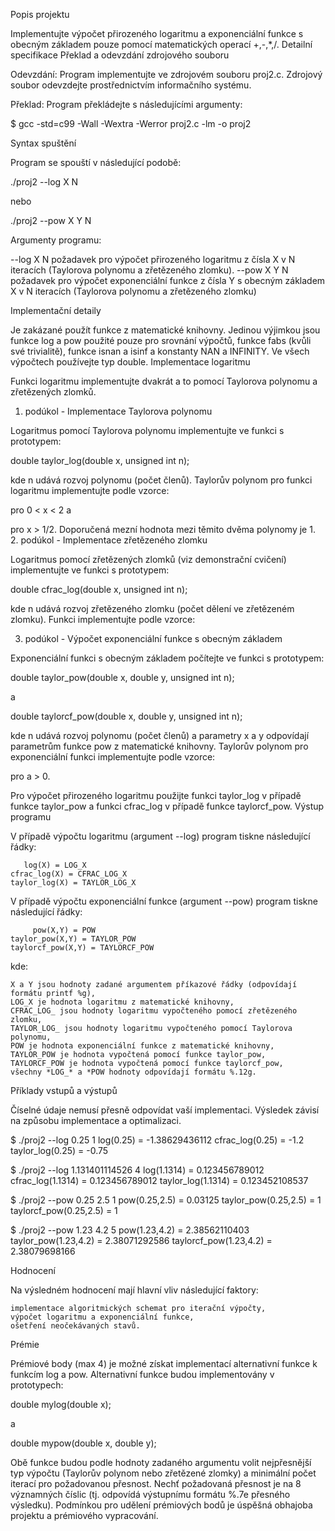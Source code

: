 Popis projektu

Implementujte výpočet přirozeného logaritmu a exponenciální funkce s obecným základem pouze pomocí matematických operací +,-,*,/.
Detailní specifikace
Překlad a odevzdání zdrojového souboru

Odevzdání: Program implementujte ve zdrojovém souboru proj2.c. Zdrojový soubor odevzdejte prostřednictvím informačního systému.

Překlad: Program překládejte s následujícími argumenty:

$ gcc -std=c99 -Wall -Wextra -Werror proj2.c -lm -o proj2

Syntax spuštění

Program se spouští v následující podobě:

./proj2 --log X N

nebo

./proj2 --pow X Y N

Argumenty programu:

--log X N požadavek pro výpočet přirozeného logaritmu z čísla X v N iteracích (Taylorova polynomu a zřetězeného zlomku).
--pow X Y N požadavek pro výpočet exponenciální funkce z čísla Y s obecným základem X v N iteracích (Taylorova polynomu a zřetězeného zlomku)

Implementační detaily

Je zakázané použít funkce z matematické knihovny. Jedinou výjimkou jsou funkce log a pow použité pouze pro srovnání výpočtů, funkce fabs (kvůli své trivialitě), funkce isnan a isinf a konstanty NAN a INFINITY. Ve všech výpočtech používejte typ double.
Implementace logaritmu

Funkci logaritmu implementujte dvakrát a to pomocí Taylorova polynomu a zřetězených zlomků.
1. podúkol - Implementace Taylorova polynomu

Logaritmus pomocí Taylorova polynomu implementujte ve funkci s prototypem:

double taylor_log(double x, unsigned int n);

kde n udává rozvoj polynomu (počet členů). Taylorův polynom pro funkci logaritmu implementujte podle vzorce:

pro 0 < x < 2 a

pro x > 1/2. Doporučená mezní hodnota mezi těmito dvěma polynomy je 1.
2. podúkol - Implementace zřetězeného zlomku

Logaritmus pomocí zřetězených zlomků (viz demonstrační cvičení) implementujte ve funkci s prototypem:

double cfrac_log(double x, unsigned int n);

kde n udává rozvoj zřetězeného zlomku (počet dělení ve zřetězeném zlomku). Funkci implementujte podle vzorce:

3. podúkol - Výpočet exponenciální funkce s obecným základem

Exponenciální funkci s obecným základem počítejte ve funkci s prototypem:

double taylor_pow(double x, double y, unsigned int n);

a

double taylorcf_pow(double x, double y, unsigned int n);

kde n udává rozvoj polynomu (počet členů) a parametry x a y odpovídají parametrům funkce pow z matematické knihovny. Taylorův polynom pro exponenciální funkci implementujte podle vzorce:

pro a > 0.

Pro výpočet přirozeného logaritmu použijte funkci taylor_log v případě funkce taylor_pow a funkci cfrac_log v případě funkce taylorcf_pow.
Výstup programu

V případě výpočtu logaritmu (argument --log) program tiskne následující řádky:

       log(X) = LOG_X
 	cfrac_log(X) = CFRAC_LOG_X
	taylor_log(X) = TAYLOR_LOG_X

V případě výpočtu exponenciální funkce (argument --pow) program tiskne následující řádky:

         pow(X,Y) = POW
  	taylor_pow(X,Y) = TAYLOR_POW
	taylorcf_pow(X,Y) = TAYLORCF_POW

kde:

    X a Y jsou hodnoty zadané argumentem příkazové řádky (odpovídají formátu printf %g),
    LOG_X je hodnota logaritmu z matematické knihovny,
    CFRAC_LOG_ jsou hodnoty logaritmu vypočteného pomocí zřetězeného zlomku,
    TAYLOR_LOG_ jsou hodnoty logaritmu vypočteného pomocí Taylorova polynomu,
    POW je hodnota exponenciální funkce z matematické knihovny,
    TAYLOR_POW je hodnota vypočtená pomocí funkce taylor_pow,
    TAYLORCF_POW je hodnota vypočtená pomocí funkce taylorcf_pow,
    všechny *LOG_* a *POW hodnoty odpovídají formátu %.12g.

Příklady vstupů a výstupů

Číselné údaje nemusí přesně odpovídat vaší implementaci. Výsledek závisí na způsobu implementace a optimalizaci.

$ ./proj2 --log 0.25 1
	log(0.25) = -1.38629436112
	cfrac_log(0.25) = -1.2
	taylor_log(0.25) = -0.75

$ ./proj2 --log 1.131401114526 4
	log(1.1314) = 0.123456789012
	cfrac_log(1.1314) = 0.123456789012
	taylor_log(1.1314) = 0.123452108537

$ ./proj2 --pow 0.25 2.5 1
	pow(0.25,2.5) = 0.03125
	taylor_pow(0.25,2.5) = 1
	taylorcf_pow(0.25,2.5) = 1

$ ./proj2 --pow 1.23 4.2 5
	pow(1.23,4.2) = 2.38562110403
	taylor_pow(1.23,4.2) = 2.38071292586
	taylorcf_pow(1.23,4.2) = 2.38079698166

Hodnocení

Na výsledném hodnocení mají hlavní vliv následující faktory:

    implementace algoritmických schemat pro iterační výpočty,
    výpočet logaritmu a exponenciální funkce,
    ošetření neočekávaných stavů.

Prémie

Prémiové body (max 4) je možné získat implementací alternativní funkce k funkcím log a pow. Alternativní funkce budou implementovány v prototypech:

double mylog(double x);

a

double mypow(double x, double y);

Obě funkce budou podle hodnoty zadaného argumentu volit nejpřesnější typ výpočtu (Taylorův polynom nebo zřetězené zlomky) a minimální počet iterací pro požadovanou přesnost. Nechť požadovaná přesnost je na 8 významných číslic (tj. odpovídá výstupnímu formátu %.7e přesného výsledku). Podmínkou pro udělení prémiových bodů je úspěšná obhajoba projektu a prémiového vypracování. 
